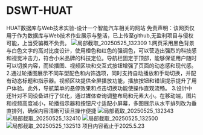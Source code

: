# DSWT-HUAT
HUAT数据库与Web技术实验-设计一个智能汽车相关的网站
免责声明：该网页仅用于作为数据库与Web技术作业展示与整活，已上传至github,无盈利项目与侵权可能，上当受骗概不负责。
![局部截取_20250525_132309](https://github.com/user-attachments/assets/d71c486f-4ebc-4ad1-a549-e8b3ff592e25)
1.网页采用黑色背景与白色文字的高对比度设计，使用橙色和红色的强调色，可以营造出强烈的科技感和视觉冲击力，符合小米品牌的科技定位。导航栏固定于顶部，能够保证用户随时可以切换内容，而轮播图、视频区块和交互式按钮增强了页面的动态感和现代感。
2.通过轮播图展示不同车型配色和内饰选项，同时支持自动播放和手动切换，并配有动态标题和指示器。视频区块提供全屏播放功能，播放按钮和错误提示提升了用户体验。此外，导航菜单的悬停效果和点击切换功能使操作直观流畅。
3.设计中还针对不同设备进行了优化，通过媒体查询调整布局和元素大小。在移动端，图片和视频高度减小，轮播指示器和按钮尺寸适配小屏幕，多图展示从水平排列改为垂直排列，确保内容清晰可读且操作便捷
![局部截取_20250525_132343](https://github.com/user-attachments/assets/6a38ccfc-5e00-4ecf-9337-ba79b0b4bf93)
![局部截取_20250525_132410](https://github.com/user-attachments/assets/bc0ecafd-f10e-480f-ad87-560d355bc92f)
![局部截取_20250525_132500](https://github.com/user-attachments/assets/c1df0713-e682-48e6-b4c5-ecff43a4b05f)
![局部截取_20250525_132513](https://github.com/user-attachments/assets/b4376039-dc43-43e6-9346-f1f3645bb036)
项目内容截止于2025.5.23
